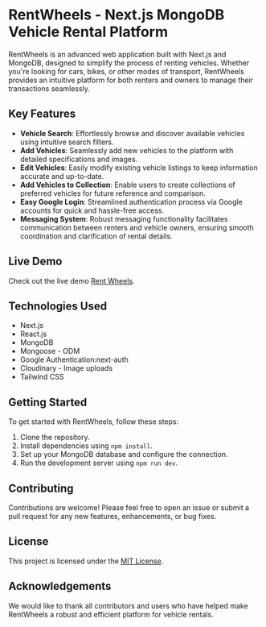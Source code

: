 # RentWheels - Next.js MongoDB Vehicle Rental Platform

RentWheels is an advanced web application built with Next.js and MongoDB, designed to simplify the process of renting vehicles. Whether you're looking for cars, bikes, or other modes of transport, RentWheels provides an intuitive platform for both renters and owners to manage their transactions seamlessly.

## Key Features

- **Vehicle Search**: Effortlessly browse and discover available vehicles using intuitive search filters.
- **Add Vehicles**: Seamlessly add new vehicles to the platform with detailed specifications and images.
- **Edit Vehicles**: Easily modify existing vehicle listings to keep information accurate and up-to-date.
- **Add Vehicles to Collection**: Enable users to create collections of preferred vehicles for future reference and comparison.
- **Easy Google Login**: Streamlined authentication process via Google accounts for quick and hassle-free access.
- **Messaging System**: Robust messaging functionality facilitates communication between renters and vehicle owners, ensuring smooth coordination and clarification of rental details.

## Live Demo

Check out the live demo [Rent Wheels](https://rentwheels-ten.vercel.app).


## Technologies Used

- Next.js
- React.js
- MongoDB
- Mongoose - ODM
- Google Authentication:next-auth
- Cloudinary - Image uploads
- Tailwind CSS
## Getting Started

To get started with RentWheels, follow these steps:

1. Clone the repository.
2. Install dependencies using `npm install`.
3. Set up your MongoDB database and configure the connection.
4. Run the development server using `npm run dev`.
## Contributing

Contributions are welcome! Please feel free to open an issue or submit a pull request for any new features, enhancements, or bug fixes.

## License

This project is licensed under the [MIT License](LICENSE).

## Acknowledgements

We would like to thank all contributors and users who have helped make RentWheels a robust and efficient platform for vehicle rentals.

